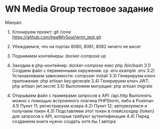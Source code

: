 # WN Media Group тестовое задание

Мануал:

1. Клонируем проект: git clone https://github.com/healMySoul/wnm_test.git

2. Убеждаемся, что на портах 8080, 8081, 8082 ничего не висит
  1. Поднимаем контейнеры: docker-compose up

3. Заходим в php-контейнер: docker-compose exec php /bin/bash
3.1) Создаем файл с переменными окружения: cp .env.example .env
3.2) Устанавливаем зависимости: composer install
3.3) Генерируем ключ приложения: php artisan key:generate
3.4) Генерируем ключ JWT: php artisan jwt:secret
3.5) Выполняем миграции: php artisan migrate

4) Открываем файл с примерами запросов к API: /api.http
Выполнять можно с помощью встроенного плагина PHPStorm, либо в Postman
4.1) Пункт 11: регистрируем юзера
4.2) Пункт 12: авторизуемся и получаем токен
4.3) Подставляем этот токен в плейсхолдер {token} для запросов к API, которые требуют аутентификации
4.4) Перед созданием книги нужно создать хотя бы 1 автора
